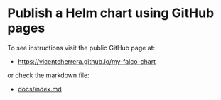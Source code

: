 # Publish a Helm chart using GitHub pages

To see instructions visit the public GitHub page at:

* https://vicenteherrera.github.io/my-falco-chart

or check the markdown file:

* [docs/index.md](./docs/index.md)